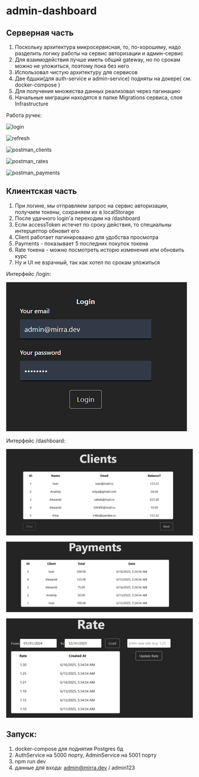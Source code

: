 # admin-dashboard

## Серверная часть
1) Поскольку архитектура микросервисная, то, по-хорошему, надо разделить логику работы на сервис авторизации и админ-сервис
2) Для взаимодействия лучше иметь общий gateway, но по срокам можно не уложиться, поэтому пока без него
3) Использовал чистую архитектуру для сервисов
4) Две бдшки(для auth-service и admin-service) подняты на докере( см. docker-compose )
5) Для получения множества данных реализовал через пагинацию
6) Начальные миграции находятся в папке Migrations сервиса, слоя Infrastructure

Работа ручек:

![login](images/login.bmp)

![refresh](images/refresh.bmp)

![postman_clients](images/postman_clients.bmp)

![postman_rates](images/postman_rate.bmp)

![postman_payments](images/postman_payments.bmp)

## Клиентская часть

1) При логине, мы отправляем запрос на сервис авторизации, получаем токены, сохраняем их в localStorage
2) После удачного login'а переходим на /dashboard
3) Если accessToken истечет по сроку действия, то специальны интерцептор обновит его
4) Client работает пагинироваано для удобства просмотра
5) Payments - показывает 5 последних покупок токена
6) Rate токена - можно посмотреть исторю изменения или обновить курс
7) Ну и UI не взрачный, так как хотел по срокам уложиться

Интерфейс /login:

![login_form](images/login_form.bmp)

Интерфейс /dashboard:

![clients_table](images/clients_table.bmp)

![payments_table](images/payments_table.bmp)

![rate_section](images/rate_section.bmp)

## Запуск:
1) docker-compose для поднятия Postgres бд 
2) AuthService на 5000 порту, AdminService на 5001 порту
3) npm run dev
4) данные для входа: admin@mirra.dev / admin123
